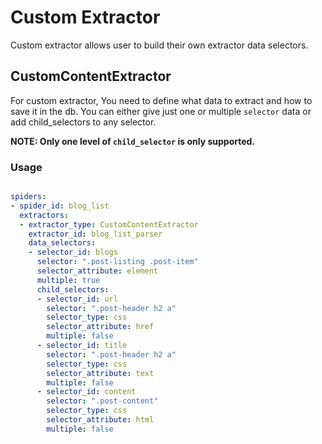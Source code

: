 # Custom Extractor


Custom extractor allows user to build their own extractor data selectors.

## CustomContentExtractor


For custom extractor, You need to define what data to extract and how to save it in the db. You can either give just one or
multiple `selector` data or add child_selectors to any selector. 

**NOTE: Only one level of `child_selector` is only supported.**

### Usage


```yaml

spiders:
- spider_id: blog_list
  extractors:
  - extractor_type: CustomContentExtractor
    extractor_id: blog_list_parser
    data_selectors:
    - selector_id: blogs
      selector: ".post-listing .post-item"
      selector_attribute: element
      multiple: true
      child_selectors:
      - selector_id: url
        selector: ".post-header h2 a"
        selector_type: css
        selector_attribute: href
        multiple: false
      - selector_id: title
        selector: ".post-header h2 a"
        selector_type: css
        selector_attribute: text
        multiple: false
      - selector_id: content
        selector: ".post-content"
        selector_type: css
        selector_attribute: html
        multiple: false
```